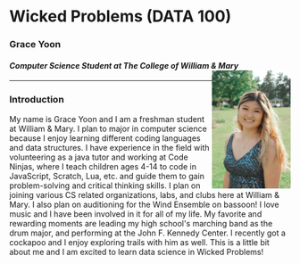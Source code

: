 # Wicked Problems (DATA 100) 

### Grace Yoon 
#### *Computer Science Student at The College of William & Mary* <img align="right" HSPACE=”50” alt="drawing" src="GraceYoon.jpg" width="28%" height="28%"> 
---

### Introduction
My name is Grace Yoon and I am a freshman student at William & Mary. I plan to major in computer science because I enjoy learning different coding languages and data structures.       I have experience in the field with volunteering as a java tutor and working at Code Ninjas, where I teach children ages 4-14 to code in JavaScript, Scratch, Lua, etc. and guide them to gain problem-solving and critical thinking skills. I plan on joining various CS related organizations, labs, and clubs here at William & Mary. I also plan on auditioning for the Wind Ensemble on bassoon! I love music and I have been involved in it for all of my life. My favorite and rewarding moments are leading my high school's marching band as the drum major, and performing at the John F. Kennedy Center. I recently got a cockapoo and I enjoy exploring trails with him as well. This is a little bit about me and I am excited to learn data science in Wicked Problems!
